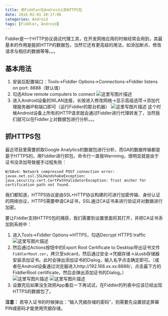 ```yaml
---
title: 用Fiddler在Android上抓HTTPS包
date: 2016-02-01 20:17:06
categories: Android
tags: [Fiddler, Android]
---
```


Fiddler是一个HTTP协议调试代理工具，在开发网络应用的时候经常会用到，其最基本的作用是能抓HTTP的数据包，当然它还有更高级的用法，如添加断点、修改请求与相应的数据等等。。。

## 基本用法
1. 安装后配置端口：Tools->Fiddler Options->Connections->Fiddler listens on port: 8888（默认值）
2. 勾选Allow remote computers to connect
![这里写图片描述](20160201201120498.png)
3. 进入Android设备的WLAN连接，长按进入修改网络->显示高级选项->添加代理服务器IP和端口即可（运行Fiddler的那台机器）
![这里写图片描述](20160201202303785.png)
这个时候Android设备上所有的HTTP请求就会通过Fiddler进行代理转发了，当然我们就可以在Fiddler上对数据包进行分析。。。


## 抓HTTPS包
最近项目里需要抓取Google Analytics的数据包进行分析，而GA的数据传输都是基于HTTPS的，用Fiddler进行抓包，命令行一直报Warnning，很明显就是由于证书没添加导致握手过程失败：
```
W/GAv4: Network compressed POST connection error: javax.net.ssl.SSLHandshakeException: java.security.cert.CertPathValidatorException: Trust anchor for certification path not found.
```
我们都知道，HTTPS协议是由SSL+HTTP协议构建的可进行加密传输、身份认证的网络协议，HTTPS需要申请CA证书，SSL通过CA证书来进行验证并对数据进行加密。

要让Fiddler支持HTTPS包的捕获，我们需要到设置里面将其打开，并把CA证书添加到系统中：
1. 进入Tools->Fiddler Options->HTTPS，勾选Decrypt HTTPS traffic
![这里写图片描述](20160201201210950.png)
2. 然后通过Actions按钮中的Export Root Certificate to Desktop导出证书文件`FiddlerRoot.cer`，拷贝至sdcard，然后通过安全->凭据存储->从usb存储器安装添加证书。此时会弹出添加证书的Dialog，输入名字点击确定即可。（或者在Android设备通过浏览器进入http://192.168.xx.xx:8888/，点击最下方的FiddlerRoot certificate，然后会弹出添加证书的Dialog。）
![这里写图片描述](20160201201238513.png)
![这里写图片描述](20160201201314341.png)
3. 设置完后如果没生效把App重启一下再试试，在Fiddler的列表中应该已经出现HTTPS的数据包了。

**注意：**
若导入证书的时候弹出：“输入凭据存储的密码”，则需要先设置锁定屏幕PIN或密码才能使用凭据存储。
